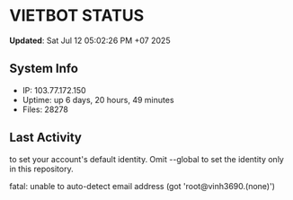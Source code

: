 # VIETBOT STATUS
**Updated**: Sat Jul 12 05:02:26 PM +07 2025

## System Info
- IP: 103.77.172.150
- Uptime: up 6 days, 20 hours, 49 minutes
- Files: 28278

## Last Activity

to set your account's default identity.
Omit --global to set the identity only in this repository.

fatal: unable to auto-detect email address (got 'root@vinh3690.(none)')
